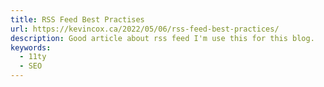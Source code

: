 ```yaml
---
title: RSS Feed Best Practises
url: https://kevincox.ca/2022/05/06/rss-feed-best-practices/
description: Good article about rss feed I'm use this for this blog.
keywords:
  - 11ty
  - SEO
---
```

